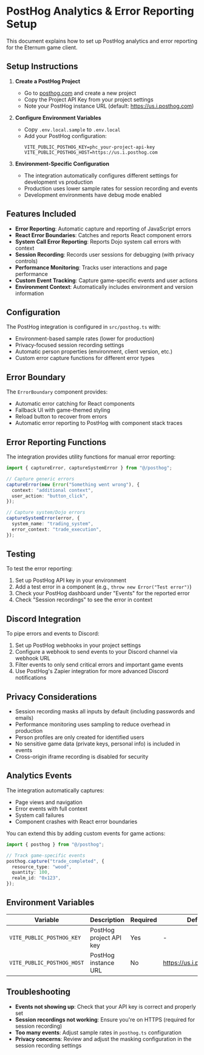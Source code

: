 # PostHog Analytics & Error Reporting Setup

This document explains how to set up PostHog analytics and error reporting for the Eternum game client.

## Setup Instructions

1. **Create a PostHog Project**
   - Go to [posthog.com](https://posthog.com) and create a new project
   - Copy the Project API Key from your project settings
   - Note your PostHog instance URL (default: https://us.i.posthog.com)

2. **Configure Environment Variables**
   - Copy `.env.local.sample` to `.env.local`
   - Add your PostHog configuration:
     ```
     VITE_PUBLIC_POSTHOG_KEY=phc_your-project-api-key
     VITE_PUBLIC_POSTHOG_HOST=https://us.i.posthog.com
     ```

3. **Environment-Specific Configuration**
   - The integration automatically configures different settings for development vs production
   - Production uses lower sample rates for session recording and events
   - Development environments have debug mode enabled

## Features Included

- **Error Reporting**: Automatic capture and reporting of JavaScript errors
- **React Error Boundaries**: Catches and reports React component errors
- **System Call Error Reporting**: Reports Dojo system call errors with context
- **Session Recording**: Records user sessions for debugging (with privacy controls)
- **Performance Monitoring**: Tracks user interactions and page performance
- **Custom Event Tracking**: Capture game-specific events and user actions
- **Environment Context**: Automatically includes environment and version information

## Configuration

The PostHog integration is configured in `src/posthog.ts` with:

- Environment-based sample rates (lower for production)
- Privacy-focused session recording settings
- Automatic person properties (environment, client version, etc.)
- Custom error capture functions for different error types

## Error Boundary

The `ErrorBoundary` component provides:

- Automatic error catching for React components
- Fallback UI with game-themed styling
- Reload button to recover from errors
- Automatic error reporting to PostHog with component stack traces

## Error Reporting Functions

The integration provides utility functions for manual error reporting:

```typescript
import { captureError, captureSystemError } from "@/posthog";

// Capture generic errors
captureError(new Error("Something went wrong"), {
  context: "additional context",
  user_action: "button_click",
});

// Capture system/Dojo errors
captureSystemError(error, {
  system_name: "trading_system",
  error_context: "trade_execution",
});
```

## Testing

To test the error reporting:

1. Set up PostHog API key in your environment
2. Add a test error in a component (e.g., `throw new Error("Test error")`)
3. Check your PostHog dashboard under "Events" for the reported error
4. Check "Session recordings" to see the error in context

## Discord Integration

To pipe errors and events to Discord:

1. Set up PostHog webhooks in your project settings
2. Configure a webhook to send events to your Discord channel via webhook URL
3. Filter events to only send critical errors and important game events
4. Use PostHog's Zapier integration for more advanced Discord notifications

## Privacy Considerations

- Session recording masks all inputs by default (including passwords and emails)
- Performance monitoring uses sampling to reduce overhead in production
- Person profiles are only created for identified users
- No sensitive game data (private keys, personal info) is included in events
- Cross-origin iframe recording is disabled for security

## Analytics Events

The integration automatically captures:

- Page views and navigation
- Error events with full context
- System call failures
- Component crashes with React error boundaries

You can extend this by adding custom events for game actions:

```typescript
import { posthog } from "@/posthog";

// Track game-specific events
posthog.capture("trade_completed", {
  resource_type: "wood",
  quantity: 100,
  realm_id: "0x123",
});
```

## Environment Variables

| Variable                   | Description             | Required | Default                  |
| -------------------------- | ----------------------- | -------- | ------------------------ |
| `VITE_PUBLIC_POSTHOG_KEY`  | PostHog project API key | Yes      | -                        |
| `VITE_PUBLIC_POSTHOG_HOST` | PostHog instance URL    | No       | https://us.i.posthog.com |

## Troubleshooting

- **Events not showing up**: Check that your API key is correct and properly set
- **Session recordings not working**: Ensure you're on HTTPS (required for session recording)
- **Too many events**: Adjust sample rates in `posthog.ts` configuration
- **Privacy concerns**: Review and adjust the masking configuration in the session recording settings
